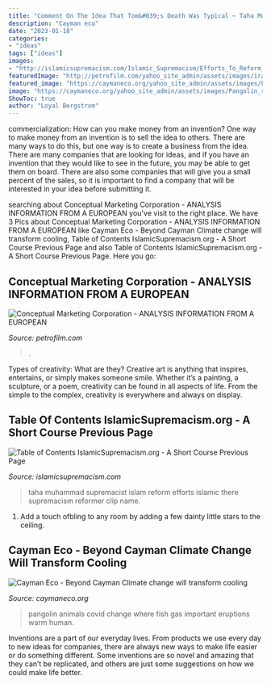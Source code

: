 ```yaml
---
title: "Comment On The Idea That Tom&#039;s Death Was Typical ~ Taha Muhammad Supremacist Islam Reform Efforts Islamic There Supremacism Reformer Clip Name"
description: "Cayman eco"
date: "2023-01-18"
categories:
- "ideas"
tags: ["ideas"]
images:
- "http://islamicsupremacism.com/Islamic_Supremacism/Efforts_To_Reform_Islam_files/mahmoud-taha-1.jpg"
featuredImage: "http://petrofilm.com/yahoo_site_admin/assets/images/irans_ambasade_oslo_B.15930159_std.jpg"
featured_image: "https://caymaneco.org/yahoo_site_admin/assets/images/Pangolin_rescued_from_Cambodia_Mongabay.12572140_std.jpg"
image: "https://caymaneco.org/yahoo_site_admin/assets/images/Pangolin_rescued_from_Cambodia_Mongabay.12572140_std.jpg"
ShowToc: true
author: "Loyal Bergstrom"
---
```



commercialization: How can you make money from an invention?
One way to make money from an invention is to sell the idea to others. There are many ways to do this, but one way is to create a business from the idea. There are many companies that are looking for ideas, and if you have an invention that they would like to see in the future, you may be able to get them on board. There are also some companies that will give you a small percent of the sales, so it is important to find a company that will be interested in your idea before submitting it.

	

		
searching about Conceptual Marketing Corporation - ANALYSIS INFORMATION FROM A EUROPEAN you've visit to the right place. We have 3 Pics about Conceptual Marketing Corporation - ANALYSIS INFORMATION FROM A EUROPEAN like Cayman Eco - Beyond Cayman Climate change will transform cooling, Table of Contents IslamicSupremacism.org - A Short Course Previous Page and also Table of Contents IslamicSupremacism.org - A Short Course Previous Page. Here you go:
		
    
## Conceptual Marketing Corporation - ANALYSIS INFORMATION FROM A EUROPEAN

<img loading=lazy src="http://petrofilm.com/yahoo_site_admin/assets/images/irans_ambasade_oslo_B.15930159_std.jpg" onerror="this.onerror=null;this.src='https://tse3.mm.bing.net/th?id=OIP.7XydsOGOdexdBT3Xgmw8pwHaE0&amp;pid=15.1';" alt="Conceptual Marketing Corporation - ANALYSIS INFORMATION FROM A EUROPEAN">

_Source: petrofilm.com_

>. 

	

Types of creativity: What are they?
Creative art is anything that inspires, entertains, or simply makes someone smile. Whether it’s a painting, a sculpture, or a poem, creativity can be found in all aspects of life. From the simple to the complex, creativity is everywhere and always on display.

    
## Table Of Contents IslamicSupremacism.org - A Short Course Previous Page

<img loading=lazy src="http://islamicsupremacism.com/Islamic_Supremacism/Efforts_To_Reform_Islam_files/mahmoud-taha-1.jpg" onerror="this.onerror=null;this.src='https://tse1.mm.bing.net/th?id=OIP.QfF972DXSCfDW8JDSNdDNgHaLR&amp;pid=15.1';" alt="Table of Contents IslamicSupremacism.org - A Short Course Previous Page">

_Source: islamicsupremacism.com_

>taha muhammad supremacist islam reform efforts islamic there supremacism reformer clip name. 

	

1. Add a touch ofbling to any room by adding a few dainty little stars to the ceiling.

    
## Cayman Eco - Beyond Cayman Climate Change Will Transform Cooling

<img loading=lazy src="https://caymaneco.org/yahoo_site_admin/assets/images/Pangolin_rescued_from_Cambodia_Mongabay.12572140_std.jpg" onerror="this.onerror=null;this.src='https://tse4.mm.bing.net/th?id=OIP.m8HccEkEjBw8IKeXLpXpeAHaE8&amp;pid=15.1';" alt="Cayman Eco - Beyond Cayman Climate change will transform cooling">

_Source: caymaneco.org_

>pangolin animals covid change where fish gas important eruptions warm human. 

	

Inventions are a part of our everyday lives. From products we use every day to new ideas for companies, there are always new ways to make life easier or do something different. Some inventions are so novel and amazing that they can’t be replicated, and others are just some suggestions on how we could make life better.

